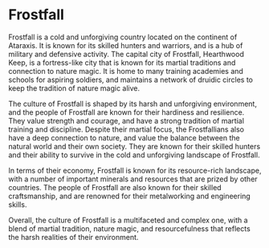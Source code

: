 # Frostfall

Frostfall is a cold and unforgiving country located on the continent of Ataraxis. It is known for its skilled hunters and warriors, and is a hub of military and defensive activity. The capital city of Frostfall, Hearthwood Keep, is a fortress-like city that is known for its martial traditions and connection to nature magic. It is home to many training academies and schools for aspiring soldiers, and maintains a network of druidic circles to keep the tradition of nature magic alive.

The culture of Frostfall is shaped by its harsh and unforgiving environment, and the people of Frostfall are known for their hardiness and resilience. They value strength and courage, and have a strong tradition of martial training and discipline. Despite their martial focus, the Frostfallians also have a deep connection to nature, and value the balance between the natural world and their own society. They are known for their skilled hunters and their ability to survive in the cold and unforgiving landscape of Frostfall.

In terms of their economy, Frostfall is known for its resource-rich landscape, with a number of important minerals and resources that are prized by other countries. The people of Frostfall are also known for their skilled craftsmanship, and are renowned for their metalworking and engineering skills.

Overall, the culture of Frostfall is a multifaceted and complex one, with a blend of martial tradition, nature magic, and resourcefulness that reflects the harsh realities of their environment.